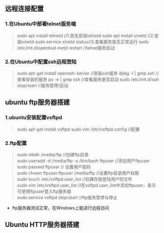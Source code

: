 ## 远程连接配置
### 1.在Ubuntu中部署telnet服务端
> sudo apt install telnetd  //1.首先安装telnetd
> sudo apt install xinetd   //2.安装xinetd
> sudo service xinetd status//3.查看服务是否正常运行
> sudo /etc/init.d/openbsd-inetd restart  //telnet服务启动
### 2.在Ubuntu中配置ssh远程登陆
> sudo apt-get install openssh-server  //安装ssh服务
> dpkg -l | grep ssh                   //查看安装的服务
> ps -e | grep ssh                     //查看服务是否启动
> sudo /etc/init.d/ssh stop/start      //服务暂停/启动

## ubuntu ftp服务器搭建
### 1.ubuntu安装配置vsftpd
> sudo apt-get install vsftpd
> sudo vim /etc/vsftpd.config  //配置  
### 2.ftp配置
> sudo mkdir /media/ftp  //创建ftp目录  
> sudo useradd -d /media/ftp  -s /bin/bash ftpuser  //添加用户ftpuser  
> sudo passwd ftpuser  // 设置用户密码  
> sudo chown ftpuser:ftpuser /media/ftp //设置ftp目录用户权限  
> sudo touch /etc/vsftpd.user_list //创建存放登陆用户的文件   
> sudo vim /etc/vsftpd.user_list   //在vsftpd.user_list中添加ftpuser，表示可使用ftpuser登入ftp服务器  
> sudo service vsftpd stop/start  //ftp服务暂停与停止  
- ftp服务器测试正常，在Windows上能进行远程访问  
## Ubuntu HTTP服务器搭建
